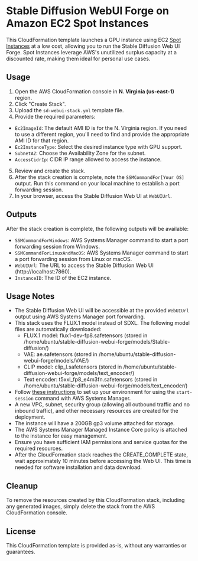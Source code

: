 # Stable Diffusion WebUI Forge on Amazon EC2 Spot Instances

This CloudFormation template launches a GPU instance using EC2 [Spot Instances](https://aws.amazon.com/ec2/spot/) at a low cost, allowing you to run the Stable Diffusion Web UI Forge. Spot Instances leverage AWS's unutilized surplus capacity at a discounted rate, making them ideal for personal use cases.

## Usage

1. Open the AWS CloudFormation console in **N. Virginia (us-east-1)** region.
2. Click "Create Stack".
3. Upload the `sd-webui-stack.yml` template file.
4. Provide the required parameters:
  - `Ec2ImageId`: The default AMI ID is for the N. Virginia region. If you need to use a different region, you'll need to find and provide the appropriate AMI ID for that region.
  - `Ec2InstanceType`: Select the desired instance type with GPU support.
  - `SubnetAZ`: Choose the Availability Zone for the subnet.
  - `AccessCidrIp`: CIDR IP range allowed to access the instance.
5. Review and create the stack.
6. After the stack creation is complete, note the `SSMCommandFor[Your OS]` output. Run this command on your local machine to establish a port forwarding session.
7. In your browser, access the Stable Diffusion Web UI at `WebUIUrl`.


## Outputs

After the stack creation is complete, the following outputs will be available:

- `SSMCommandForWindows`: AWS Systems Manager command to start a port forwarding session from Windows.
- `SSMCommandForLinuxAndMacOS`: AWS Systems Manager command to start a port forwarding session from Linux or macOS.
- `WebUIUrl`: The URL to access the Stable Diffusion Web UI (http://localhost:7860).
- `InstanceID`: The ID of the EC2 instance.

## Usage Notes

- The Stable Diffusion Web UI will be accessible at the provided `WebUIUrl` output using AWS Systems Manager port forwarding.
- This stack uses the FLUX.1 model instead of SDXL. The following model files are automatically downloaded:
  - FLUX.1 model: flux1-dev-fp8.safetensors (stored in /home/ubuntu/stable-diffusion-webui-forge/models/Stable-diffusion/)
  - VAE: ae.safetensors (stored in /home/ubuntu/stable-diffusion-webui-forge/models/VAE/)
  - CLIP model: clip_l.safetensors (stored in /home/ubuntu/stable-diffusion-webui-forge/models/text_encoder/)
  - Text encoder: t5xxl_fp8_e4m3fn.safetensors (stored in /home/ubuntu/stable-diffusion-webui-forge/models/text_encoder/)
- Follow [these instructions](https://docs.aws.amazon.com/systems-manager/latest/userguide/session-manager-working-with-install-plugin.html) to set up your environment for using the `start-session` command with AWS Systems Manager.
- A new VPC, subnet, security group (allowing all outbound traffic and no inbound traffic), and other necessary resources are created for the deployment.
- The instance will have a 200GB gp3 volume attached for storage.
- The AWS Systems Manager Managed Instance Core policy is attached to the instance for easy management.
- Ensure you have sufficient IAM permissions and service quotas for the required resources.
- After the CloudFormation stack reaches the CREATE_COMPLETE state, wait approximately 10 minutes before accessing the Web UI. This time is needed for software installation and data download.


## Cleanup

To remove the resources created by this CloudFormation stack, including any generated images, simply delete the stack from the AWS CloudFormation console.

## License

This CloudFormation template is provided as-is, without any warranties or guarantees.